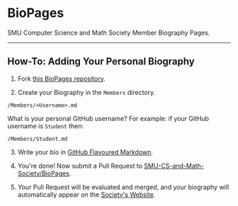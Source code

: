 BioPages
========

SMU Computer Science and Math Society Member Biography Pages.

-----


## How-To: Adding Your Personal Biography

1) Fork [this BioPages repository](https://github.com/SMU-CS-and-Math-Society/BioPages).

2) Create your Biography in the `Members` directory.

`/Members/<Username>.md`

What is your personal GitHub username?
For example: if your GitHub username is `Student` then:

`/Members/Student.md`

3) Write your bio in [GitHub Flavoured Markdown](https://help.github.com/articles/github-flavored-markdown).

4) You're done! Now submit a Pull Request to [SMU-CS-and-Math-Society/BioPages](https://github.com/SMU-CS-and-Math-Society/BioPages).

5) Your Pull Request will be evaluated and merged, and your biography will automatically appear on the [Society's Website](https://github.com/SMU-CS-and-Math-Society/smu-cs-math-website).
